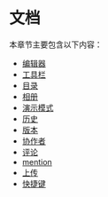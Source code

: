 # 文档

本章节主要包含以下内容：

<ul>
  <li><a href="/document/editor.md/">编辑器</a></li>
  <li><a href="/document/toolbar.md/">工具栏</a></li>
  <li><a href="/document/tableofcontent.md/">目录</a></li>
  <li><a href="/document/gallery.md/">相册</a></li>
  <li><a href="/document/demoscreen.md/">演示模式</a></li>
  <li><a href="/document/history.md/">历史</a></li>
  <li><a href="/document/revision.md/">版本</a></li>
  <li><a href="/document/collaborator.md/">协作者</a></li>
  <li><a href="/document/comment.md/">评论</a></li>
  <li><a href="/document/mention.md/">mention</a></li>
  <li><a href="/document/uploader.md/">上传</a></li>
  <li><a href="/document/shortcut.md/">快捷键</a></li>
</ul>
